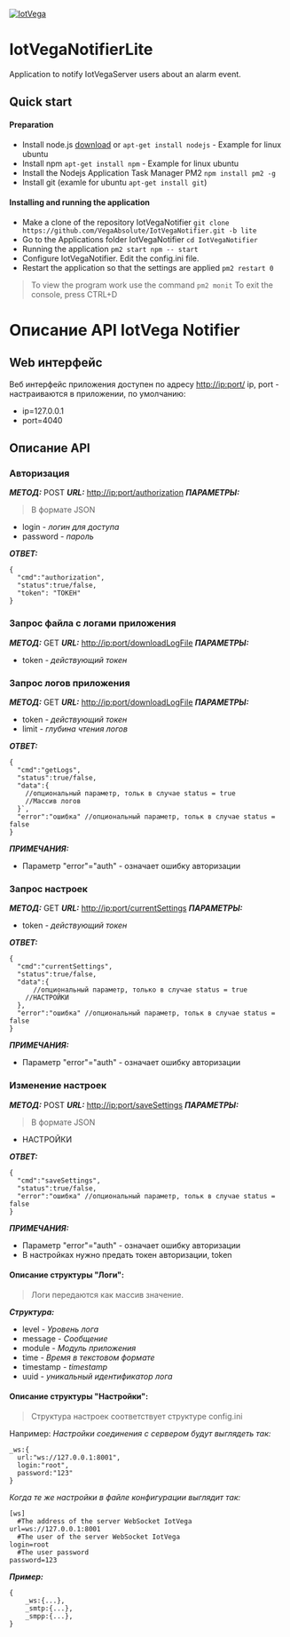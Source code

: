 [![IotVega](http://iotvega.com/images/logo.png)](http://iotvega.com)
# IotVegaNotifierLite
Application to notify IotVegaServer users about an alarm event.
## Quick start
#### Preparation
- Install node.js 
[download](https://nodejs.org/en/download/)
or
`apt-get install nodejs` - Example for linux ubuntu
- Install npm
`apt-get install npm` - Example for linux ubuntu
- Install the Nodejs Application Task Manager PM2 `npm install pm2 -g`
- Install git (examle for ubuntu `apt-get install git`)
#### Installing and running the application
- Make a clone of the repository IotVegaNotifier `git clone https://github.com/VegaAbsolute/IotVegaNotifier.git -b lite`
- Go to the Applications folder IotVegaNotifier `cd IotVegaNotifier`
- Running the application `pm2 start npm -- start`
- Configure IotVegaNotifier. Edit the config.ini file.
- Restart the application so that the settings are applied `pm2 restart 0`
> To view the program work use the command `pm2 monit`
To exit the console, press CTRL+D

# Описание API IotVega Notifier

## Web интерфейс
Веб интерфейс приложения доступен по адресу
[http://ip:port/](http://ip:port/)
ip, port - настраиваются в приложении, по умолчанию:
- ip=127.0.0.1
- port=4040

## Описание API

### Авторизация
***МЕТОД:*** POST
***URL:*** [http://ip:port/authorization](http://ip:port/authorization)
***ПАРАМЕТРЫ:***
> В формате JSON 
>
- login *- логин для доступа*
- password *- пароль*

***ОТВЕТ:***
```
{
  "cmd":"authorization",
  "status":true/false,
  "token": "ТОКЕН"
}
```

### Запрос файла с логами приложения
***МЕТОД:***  GET
***URL:*** [http://ip:port/downloadLogFile](http://ip:port/downloadLogFile)
***ПАРАМЕТРЫ:***
- token *- действующий токен*

### Запрос логов приложения
***МЕТОД:*** GET
***URL:*** [http://ip:port/downloadLogFile](http://ip:port/downloadLogFile)
***ПАРАМЕТРЫ:***
- token *- действующий токен*
- limit *- глубина чтения логов*

***ОТВЕТ:***
```
{
  "cmd":"getLogs",
  "status":true/false,
  "data":{
    //опциональный параметр, тольк в случае status = true
    //Массив логов
  }`,
  "error":"ошибка" //опциональный параметр, тольк в случае status = false
}
```
***ПРИМЕЧАНИЯ:***
- Параметр "error"="auth" - означает ошибку авторизации

### Запрос настроек
***МЕТОД:*** GET
***URL:*** [http://ip:port/currentSettings](http://ip:port/currentSettings)
***ПАРАМЕТРЫ:*** 
- token *- действующий токен*

***ОТВЕТ:***
```
{
  "cmd":"currentSettings",
  "status":true/false,
  "data":{ 
      //опциональный параметр, только в случае status = true
    //НАСТРОЙКИ
  },
  "error":"ошибка" //опциональный параметр, тольк в случае status = false
}
```
***ПРИМЕЧАНИЯ:***
- Параметр "error"="auth" - означает ошибку авторизации

### Изменение настроек
***МЕТОД:*** POST
***URL:*** [http://ip:port/saveSettings](http://ip:port/saveSettings)
***ПАРАМЕТРЫ:***
> В формате JSON 
>
- НАСТРОЙКИ

***ОТВЕТ:***
```
{
  "cmd":"saveSettings",
  "status":true/false,
  "error":"ошибка" //опциональный параметр, тольк в случае status = false
}
```
***ПРИМЕЧАНИЯ:***
- Параметр "error"="auth" - означает ошибку авторизации
- В настройках нужно предать токен авторизации, token

#### Описание структуры "Логи":
> Логи передаются как массив значение.

***Структура:***
- level *- Уровень лога*
- message *- Сообщение*
- module *- Модуль приложения*
- time *- Время в текстовом формате*
- timestamp *- timestamp*
- uuid *- уникальный идентификатор лога*

#### Описание структуры "Настройки":
>Структура настроек соответствует структуре config.ini

Например: 
*Настройки соединения c сервером будут выглядеть так:* 
```
_ws:{
  url:"ws://127.0.0.1:8001",
  login:"root",
  password:"123"
}
```
*Когда те же настройки в файле конфигурации выглядит так:*
```
[ws]
  #The address of the server WebSocket IotVega
url=ws://127.0.0.1:8001
  #The user of the server WebSocket IotVega
login=root
  #The user password
password=123
```
***Пример:***
```
{
    _ws:{...},
    _smtp:{...},
    _smpp:{...},
}
```
